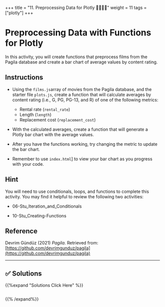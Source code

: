 +++
title = "11.  Preprocessing Data for Plotly 👩‍🎓👨‍🎓"
weight = 11
tags = ["plotly"] 
+++

# Preprocessing Data with Functions for Plotly

In this activity, you will create functions that preprocess films from the Pagila database and create a bar chart of average values by content rating.

## Instructions

* Using the `films.js`array of movies from the Pagila database, and the starter file `plots.js`, create a function that will calculate averages by content rating (i.e., G, PG, PG-13, and R) of one of the following metrics:

  * Rental rate (`rental_rate`)
  * Length (`length`)
  * Replacement cost (`replacement_cost`)

* With the calculated averages, create a function that will generate a Plotly bar chart with the average values.

* After you have the functions working, try changing the metric to update the bar chart.

* Remember to use `index.html`] to view your bar chart as you progress with your code.

## Hint

You will need to use conditionals, loops, and functions to complete this activity. You may find it helpful to review the following two activities:

* 06-Stu_Iteration_and_Conditionals

* 10-Stu_Creating-Functions

## Reference

Devrim Gündüz (2021) _Pagila_. Retrieved from: [https://github.com/devrimgunduz/pagila](https://github.com/devrimgunduz/pagila)

---

## ✅ Solutions
{{%expand "Solutions Click Here" %}}
```

```
{{% /expand%}}

